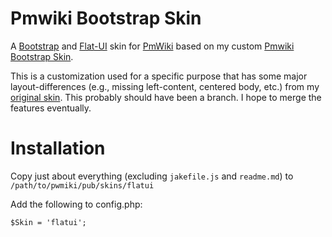 Pmwiki Bootstrap Skin
=====================

A [Bootstrap](http://twitter.github.com/bootstrap/) and [Flat-UI](http://flat-ui.com/) skin for [PmWiki](http://www.pmwiki.org/) based on my custom [Pmwiki Bootstrap Skin](https://github.com/MichaelPaulukonis/pmwiki-bootstrap-skin).

This is a customization used for a specific purpose that has some major layout-differences (e.g., missing left-content, centered body, etc.) from my [original skin](https://github.com/MichaelPaulukonis/pmwiki-bootstrap-skin). This probably should have been a branch. I hope to merge the features eventually.

# Installation
Copy just about everything (excluding `jakefile.js` and `readme.md`) to `/path/to/pwmiki/pub/skins/flatui`

Add the following to config.php:

    $Skin = 'flatui';

